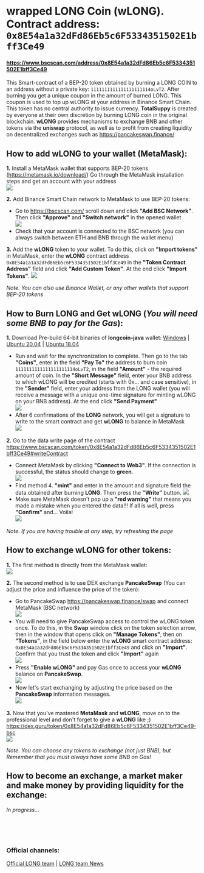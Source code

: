 # wrapped LONG Coin (wLONG). Contract address:<br>`0x8E54a1a32dFd86Eb5c6F5334351502E1bff3Ce49`
#### https://www.bscscan.com/address/0x8E54a1a32dFd86Eb5c6F5334351502E1bff3Ce49

This Smart-contract of a BEP-20 token obtained by burning a LONG COIN to an address 
without a private key: `1111111111111111111114oLvT2`. After burning you get a unique coupon 
in the amount of burned LONG. This coupon is used to top up wLONG at your address 
in Binance Smart Chain.
This token has no central authority to issue currency. **TotalSuppy** is created by everyone at their own discretion 
by burning LONG coin in the original blockchain.
**wLONG** provides mechanisms to exchange BNB and other tokens via the **uniswap** protocol, as well as 
to profit from creating liquidity on decentralized exchanges such as https://pancakeswap.finance/

## How to add **wLONG** to your wallet (MetaMask):

**1.** Install a MetaMask wallet that supports BEP-20 tokens (https://metamask.io/download/) 
   Go through the MetaMask installation steps and get an account with your address  
   ![](https://longnetwork.github.io/assets/images/mm_wlong1.png)  

**2.** Add Binance Smart Chain network to MetaMask to use BEP-20 tokens:  
   - Go to https://bscscan.com/ scroll down and click **"Add BSC Network"**. Then click **"Approve"** and **"Switch network"** in the opened wallet  
    ![](https://longnetwork.github.io/assets/images/mm_wlong2_3_4_5.png)  
   - Check that your account is connected to the BSC network (you can always switch between ETH and BNB through the wallet menu)  

**3.** Add the **wLONG** token to your wallet. To do this, click on **"Import tokens"** in MetaMask, enter the 
    **wLONG** contract address `0x8E54a1a1a32dFd86Eb5c6F5334351502E1bff3Ce49` in the **"Token Contract Address"** field and 
    click **"Add Custom Token"**. At the end click **"Import Tokens"**.
    ![](https://longnetwork.github.io/assets/images/mm_wlong6_7_8_9.png)  

*Note. You can also use Binance Wallet, or any other wallets that support BEP-20 tokens*  

## How to Burn **LONG** and Get **wLONG** (*You will need some BNB to pay for the Gas*):

**1.** Download Pre-build 64-bit binaries of **longcoin-java** wallet:
    [Windows](https://drive.google.com/uc?export=download&id=1Bsqhq0uy_BiYEVVpy8Jpu9G37kc4E_ub) | 
    [Ubuntu 20.04](https://drive.google.com/uc?export=download&id=1xFQTR9JNHZdRIYrH_nXXza2Raw8VCHBu) | 
    [Ubuntu 18.04](https://drive.google.com/uc?export=download&id=1uXKX6JYScQOLe9D6o9TLSAfk4Xqln7JP) 
   - Run and wait for the synchronization to complete. Then go to the tab **"Coins"**, enter in the field **"Pay To"** 
     the address to burn coin `1111111111111111111114oLvT2`, in the field **"Amount"** - the required amount of coin.
     In the **"Short Message"** field, enter your BNB address to which wLONG will be credited (starts with 0x... and case sensitive), 
     in the **"Sender"** field, enter your address from the LONG wallet (you will receive a message with a unique one-time signature for minting wLONG on your BNB address).
     At the end click **"Send Payment"**  
    ![](https://longnetwork.github.io/assets/images/mm_wlong10.png)  
   - After 6 confirmations of the **LONG** network, you will get a signature to write to the smart contract and get **wLONG** to balance in MetaMask  
    ![](https://longnetwork.github.io/assets/images/mm_wlong11.png)  

**2.** Go to the data write page of the contract https://www.bscscan.com/token/0x8E54a1a32dFd86Eb5c6F5334351502E1bff3Ce49#writeContract  
   - Connect MetaMask by clicking **"Connect to Web3"**. If the connection is successful, the status should change to **green**.  
     ![](https://longnetwork.github.io/assets/images/mm_wlong12.png)  
   - Find method 4. **"mint"** and enter in the amount and signature field the data obtained after burning **LONG**. Then press the **"Write"** button.
     ![](https://longnetwork.github.io/assets/images/mm_wlong13.png)  
   - Make sure MetaMask doesn't pop up a **"red warning"** that means you made a mistake when you entered the data!!! 
     If all is well, press **"Confirm"** and... Voila!  
     ![](https://longnetwork.github.io/assets/images/mm_wlong14.png)  

*Note. If you are having trouble at any step, try refreshing the page*  

## How to exchange wLONG for other tokens:
**1.** The first method is directly from the MetaMask wallet:  
    ![](https://longnetwork.github.io/assets/images/mm_wlong15_16_17_18.png)  

**2.** The second method is to use DEX exchange **PancakeSwap** (You can adjust the price and influence the price of the token):
   - Go to PancakeSwap https://pancakeswap.finance/swap and connect MetaMask (BSC network)  
   ![](https://longnetwork.github.io/assets/images/mm_wlong19.png)  
   - You will need to give PancakeSwap access to control the wLONG token once. To do this, 
     in the **Swap** window click on the token selection arrow, then in the window that opens click on **"Manage Tokens"**, 
     then on **"Tokens"**, in the field below enter the **wLONG** smart contract address: `0x8E54a1a32dFd86Eb5c6F5334351502E1bff3Ce49`
     and click on **"Import"**. Confirm that you trust the token and click **"Import"** again  
    ![](https://longnetwork.github.io/assets/images/mm_wlong20_21_22_23.png)  
   - Press **"Enable wLONG"** and pay Gas once to access your **wLONG** balance on **PancakeSwap**.  
    ![](https://longnetwork.github.io/assets/images/mm_wlong24.png)  
   - Now let's start exchanging by adjusting the price based on the **PancakeSwap** information messages.  
    ![](https://longnetwork.github.io/assets/images/mm_wlong25_26_27.png)
  
**3.** Now that you've mastered **MetaMask** and **wLONG**, move on to the professional level and don't forget to give a **wLONG** like ;)  
       https://dex.guru/token/0x8E54a1a32dFd86Eb5c6F5334351502E1bff3Ce49-bsc  
    ![](https://longnetwork.github.io/assets/images/mm_wlong28.png)  

*Note. You can choose any tokens to exchange (not just BNB), but Remember that you must always have some BNB on Gas!*  

## How to become an exchange, a market maker and make money by providing liquidity for the exchange:
*In progress...*


<br>
<br>
<br>


### Official channels:
[Official LONG team](https://t.me/longteam) |
[LONG team News](https://t.me/longteamnews)

